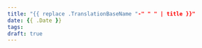```yaml
---
title: "{{ replace .TranslationBaseName "-" " " | title }}"
date: {{ .Date }}
tags:
draft: true
---
```


